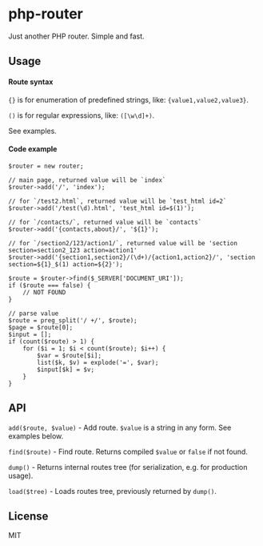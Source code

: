 # php-router

Just another PHP router. Simple and fast.

## Usage

#### Route syntax

`{}` is for enumeration of predefined strings, like: `{value1,value2,value3}`.

`()` is for regular expressions, like: `([\w\d]+)`.

See examples.

#### Code example

```
$router = new router;

// main page, returned value will be `index`
$router->add('/', 'index');

// for `/test2.html`, returned value will be `test_html id=2`
$router->add('/test(\d).html', 'test_html id=$(1)');

// for `/contacts/`, returned value will be `contacts`
$router->add('{contacts,about}/', '${1}');

// for `/section2/123/action1/`, returned value will be 'section section=section2_123 action=action1'
$router->add('{section1,section2}/(\d+)/{action1,action2}/', 'section section=${1}_$(1) action=${2}');

$route = $router->find($_SERVER['DOCUMENT_URI']);
if ($route === false) {
    // NOT FOUND
}

// parse value
$route = preg_split('/ +/', $route);
$page = $route[0];
$input = [];
if (count($route) > 1) {
    for ($i = 1; $i < count($route); $i++) {
        $var = $route[$i];
        list($k, $v) = explode('=', $var);
        $input[$k] = $v;
    }
}
```

## API

`add($route, $value)` - Add route. `$value` is a string in any form. See examples below.

`find($route)` - Find route. Returns compiled `$value` or `false` if not found.

`dump()` - Returns internal routes tree (for serialization, e.g. for production usage).

`load($tree)` - Loads routes tree, previously returned by `dump()`.

## License

MIT
